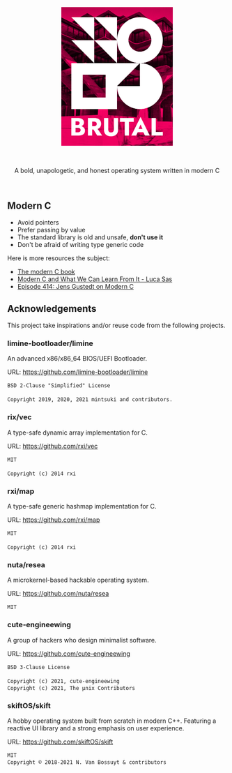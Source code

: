 <br/>
<br/>
<p align="center">
<img width="256" src="meta/brand/logo.png">
</p>
<br/>
<p align="center">
A bold, unapologetic, and honest operating system written in modern C
</p>
<br/>

## Modern C

- Avoid pointers
- Prefer passing by value
- The standard library is old and unsafe, **don't use it**
- Don't be afraid of writing type generic code

Here is more resources the subject:

- [The modern C book](https://modernc.gforge.inria.fr/)
- [Modern C and What We Can Learn From It - Luca Sas](https://www.youtube.com/watch?v=QpAhX-gsHMs)
- [Episode 414: Jens Gustedt on Modern C](https://www.youtube.com/watch?v=xioxhMOx9t4)

## Acknowledgements

This project take inspirations and/or reuse code from the following projects.

### **limine-bootloader/limine**

An advanced x86/x86_64 BIOS/UEFI Bootloader.

URL: <https://github.com/limine-bootloader/limine>

```
BSD 2-Clause "Simplified" License

Copyright 2019, 2020, 2021 mintsuki and contributors.
```

### **rix/vec**

A type-safe dynamic array implementation for C.

URL: <https://github.com/rxi/vec>

```
MIT

Copyright (c) 2014 rxi
```

### **rxi/map**

A type-safe generic hashmap implementation for C.

URL: <https://github.com/rxi/map>

```
MIT

Copyright (c) 2014 rxi
```

### **nuta/resea**

A microkernel-based hackable operating system.

URL: <https://github.com/nuta/resea>

```
MIT
```

### **cute-engineewing**

A group of hackers who design minimalist software.

URL: <https://github.com/cute-engineewing>

```
BSD 3-Clause License

Copyright (c) 2021, cute-engineewing
Copyright (c) 2021, The µnix Contributors
```

### **skiftOS/skift**

A hobby operating system built from scratch in modern C++. Featuring a reactive UI library and a strong emphasis on user experience.

URL: <https://github.com/skiftOS/skift>

```
MIT
Copyright © 2018-2021 N. Van Bossuyt & contributors
```
